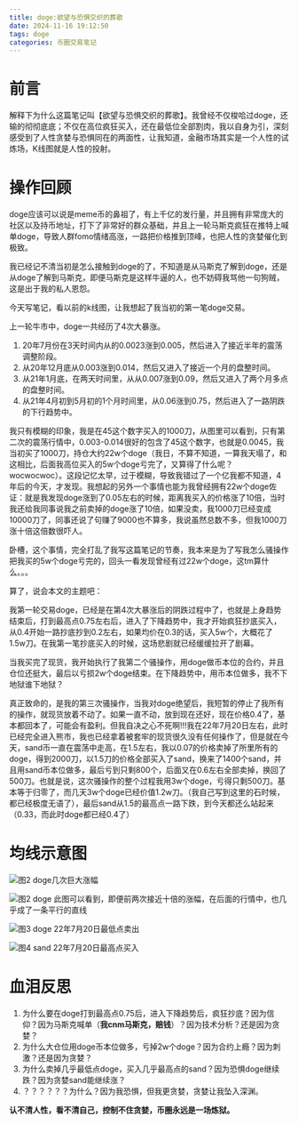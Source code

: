 ```yaml
---
title: doge:欲望与恐惧交织的葬歌
date: 2024-11-16 19:12:50
tags: doge
categories: 币圈交易笔记
---
```


# 前言

解释下为什么这篇笔记叫【欲望与恐惧交织的葬歌】。我曾经不仅梭哈过doge，还输的彻彻底底；不仅在高位疯狂买入，还在最低位全部割肉，我以自身为引，深刻感受到了人性贪婪与恐惧同在的两面性，让我知道，金融市场其实是一个人性的试炼场，K线图就是人性的投射。

# 操作回顾

doge应该可以说是meme币的鼻祖了，有上千亿的发行量，并且拥有非常庞大的社区以及持币地址，打下了非常好的群众基础，并且上一轮马斯克疯狂在推特上喊单doge，导致人群fomo情绪高涨，一路把价格推到顶峰，也把人性的贪婪催化到极致。

我已经记不清当初是怎么接触到doge的了，不知道是从马斯克了解到doge，还是从doge了解到马斯克，即便马斯克是这样牛逼的人，也不妨碍我骂他一句狗贼，这是出于我的私人恩怨。

今天写笔记，看以前的k线图，让我想起了我当初的第一笔doge交易。

上一轮牛市中，doge一共经历了4次大暴涨。

1. 20年7月份在3天时间内从的0.0023涨到0.005，然后进入了接近半年的震荡调整阶段。
2. 从20年12月底从0.003涨到0.014，然后又进入了接近一个月的盘整时间。
3. 从21年1月底，在两天时间里，从从0.007涨到0.09，然后又进入了两个月多点的盘整时间。
4. 从21年4月初到5月初的1个月时间里，从0.06涨到0.75，然后进入了一路阴跌的下行趋势中。

我只有模糊的印象，我是在45这个数字买入的1000刀，从图里可以看到，只有第二次的震荡行情中，0.003-0.014很好的包含了45这个数字，也就是0.0045，我当初买了1000刀，持仓大约22w个doge（我日，不算不知道，一算我天塌了，和这相比，后面我高位买入的5w个doge亏完了，又算得了什么呢？wocwocwoc）。这段记忆太早，过于模糊，导致我错过了一个亿我都不知道，4年后的今天，才发现。我想起的另外一个事情也能为我曾经拥有22w个doge佐证：就是我发现doge涨到了0.05左右的时候，距离我买入的价格涨了10倍，当时我还给我同事说我之前卖掉的doge涨了10倍，如果没卖，我1000刀已经变成10000刀了，同事还说了句赚了9000也不算多，我说虽然总数不多，但我1000刀涨十倍这倍数很吓人。

卧槽，这个事情，完全打乱了我写这篇笔记的节奏，我本来是为了写我怎么骚操作把我买的5w个doge亏完的，回头一看发现曾经有过22w个doge，这tm算什么。。。

算了，说会本文的主题吧：

我第一轮交易doge，已经是在第4次大暴涨后的阴跌过程中了，也就是上身趋势结束后，打到最高点0.75左右后，进入了下降趋势中，我才开始疯狂抄底买入，从0.4开始一路抄底抄到0.2左右，如果均价在0.3的话，买入5w个，大概花了1.5w刀。在我第一笔抄底买入的时候，这场悲剧就已经缓缓拉开了剧幕。

当我买完了现货，我开始执行了我第二个骚操作，用doge做币本位的合约，并且仓位还挺大，最后以亏损2w个doge结束。在下降趋势中，用币本位做多，我不下地狱谁下地狱？

真正致命的，是我的第三次骚操作，当我对doge绝望后，我短暂的停止了我所有的操作，就现货放着不动了。如果一直不动，放到现在还好，现在价格0.4了，基本都回本了，可能会有盈利。但我自决之心不死啊!!!我在22年7月20日左右，此时已经完全进入熊市，我也已经拿着被套牢的现货很久没有任何操作了，但是就在今天，sand币一直在震荡中走高，在1.5左右，我以0.07的价格卖掉了所里所有的doge，得到2000刀，以1.5刀的价格全部买入了sand，换来了1400个sand，并且用sand币本位做多，最后亏到只剩800个，后面又在0.6左右全部卖掉，换回了500刀。也就是说，这次骚操作的整个过程我用3w个doge，亏得只剩500刀。基本等于归零了，而几天3w个doge已经价值1.2w刀。（我自己写到这里的石时候，都已经极度无语了），最后sand从1.5的最高点一路下跌，到今天都还么站起来（0.33，而此时doge都已经0.4了）

# 均线示意图

![图2 doge几次巨大涨幅](doge1.png)

![图2 doge 此图可以看到，即便前两次接近十倍的涨幅，在后面的行情中，也几乎成了一条平行的直线](doge2.png)

![图3 doge 22年7月20日最低点卖出](doge3.png)

![图4 sand 22年7月20日最高点买入](sand1.png)

# 血泪反思

1. 为什么要在doge打到最高点0.75后，进入下降趋势后，疯狂抄底？因为信仰？因为马斯克喊单（**我cnm马斯克，赔钱**）？因为技术分析？还是因为贪婪？
2. 为什么大仓位用doge币本位做多，亏掉2w个doge？因为合约上瘾？因为刺激？还是因为贪婪？
3. 为什么卖掉几乎最低点doge，买入几乎最高点的sand？因为恐惧doge继续跌？因为贪婪sand能继续涨？
4. ？？？？？？为什么？因为我恐惧，但我更贪婪，贪婪让我坠入深渊。

**认不清人性，看不清自己，控制不住贪婪，币圈永远是一场炼狱。**
